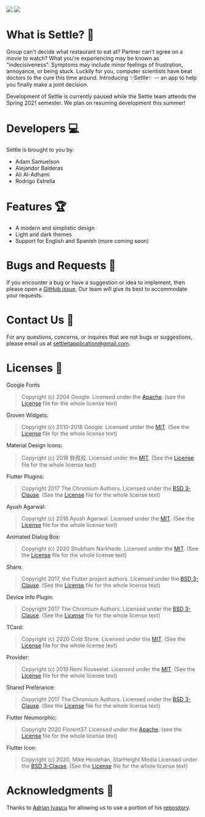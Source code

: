 ![](https://img.shields.io/github/issues/lilbroadam/Settle)
![](https://img.shields.io/github/issues-pr/lilbroadam/Settle)

# What is Settle? 🤔

Group can't decide what restaurant to eat at? Partner can't agree on a movie to watch? What you're experiencing may be known as "indecisiveness". Symptoms may include minor feelings of frustration, annoyance, or being stuck. Luckily for you, computer scientists have beat doctors to the cure this time around. Introducing ✨Settle✨ -- an app to help you finally make a joint decision.

Development of Settle is currently paused while the Settle team attends the Spring 2021 semester. We plan on resuming development this summer!

# Developers 💻

Settle is brought to you by:
- Adam Samuelson
- Alejandor Balderas
- Ali Al-Adhami
- Rodrigo Estrella

# Features 🏆

- A modern and simplistic design
- Light and dark themes
- Support for English and Spanish (more coming soon)

# Bugs and Requests 🐞

If you encounter a bug or have a suggestion or idea to implement, then please open a [GitHub issue](https://github.com/lilbroadam/Settle/issues). Our team will give its best to accommodate your requests.

# Contact Us 📧

For any questions, concerns, or inquires that are not bugs or suggestions, please email us at settleitapplication@gmail.com.

# Licenses 📃

Google Fonts
> Copyright (c) 2004 Google.
> Licensed under the [Apache](http://www.apache.org/licenses/). 
> (see the [License](https://github.com/material-foundation/google-fonts-flutter/blob/master/LICENSE) file for the whole license text)

Groven Widgets:
> Copyright (c) 2010-2018 Google.
> Licensed under the [MIT](https://opensource.org/licenses/MIT). 
> (See the [License](https://github.com/GroovinChip/groovin_widgets/blob/master/LICENSE) file for the whole license text)

Material Design Icons:
> Copyright (c) 2018 胖叔叔.
> Licensed under the [MIT](https://opensource.org/licenses/MIT). 
> (See the [License](https://github.com/ziofat/material_design_icons_flutter/blob/master/LICENSE) file for the whole license text)

Flutter Plugins:
> Copyright 2017 The Chromium Authors.
> Licensed under the [BSD 3-Clause](https://opensource.org/licenses/BSD-3-Clause). 
> (See the [License](https://github.com/flutter/plugins/blob/master/LICENSE) file for the whole license text)

Ayush Agarwal:
> Copyright (c) 2018 Ayush Agarwal.
> Licensed under the [MIT](https://opensource.org/licenses/MIT). 
> (See the [License](https://github.com/aagarwal1012/Animated-Text-Kit/blob/master/LICENSE) file for the whole license text)

Animated Dialog Box:
> Copyright (c) 2020 Shubham Narkhede.
> Licensed under the [MIT](https://opensource.org/licenses/MIT). 
> (See the [License](https://github.com/Shubham-Narkhede/animated_dialog_box/blob/master/LICENSE) file for the whole license text)

Share:
> Copyright 2017, the Flutter project authors.
> Licensed under the [BSD 3-Clause](https://opensource.org/licenses/BSD-3-Clause). 
> (See the [License](https://github.com/flutter/plugins/blob/master/packages/share/LICENSE) file for the whole license text)

Device Info Plugin:
> Copyright 2017 The Chromium Authors.
> Licensed under the [BSD 3-Clause](https://opensource.org/licenses/BSD-3-Clause). 
> (See the [License](https://github.com/flutter/plugins/blob/master/LICENSE) file for the whole license text)

TCard:
> Copyright (c) 2020 Cold Stone.
> Licensed under the [MIT](https://opensource.org/licenses/MIT). 
> (See the [License](https://github.com/xrr2016/tcard/blob/master/LICENSE) file for the whole license text)

Provider:
> Copyright (c) 2019 Remi Rousselet.
> Licensed under the [MIT](https://opensource.org/licenses/MIT). 
> (See the [License](https://github.com/rrousselGit/provider/blob/master/LICENSE) file for the whole license text)

Shared Preferance:
> Copyright 2017 The Chromium Authors.
> Licensed under the [BSD 3-Clause](https://opensource.org/licenses/BSD-3-Clause). 
> (See the [License](https://github.com/flutter/plugins/blob/master/LICENSE) file for the whole license text)

Flutter Neumorphic:
> Copyright 2020 Florent37.
> Licensed under the [Apache](http://www.apache.org/licenses/). 
> (see the [License](https://github.com/Idean/Flutter-Neumorphic/blob/master/LICENSE) file for the whole license text)

Flutter Icon:
> Copyright (c) 2020, Mike Hoolehan, StarHeight Media
> Licensed under the [BSD 3-Clause](https://opensource.org/licenses/BSD-3-Clause). 
> (See the [License](https://github.com/ilikerobots/fluttericon_pkg/blob/master/LICENSE) file for the whole license text)


# Acknowledgments 🙏

Thanks to [Adrian Ivascu](https://github.com/Ivaskuu) for allowing us to use a portion of his [repository](https://github.com/Ivaskuu/tinder_cards).
